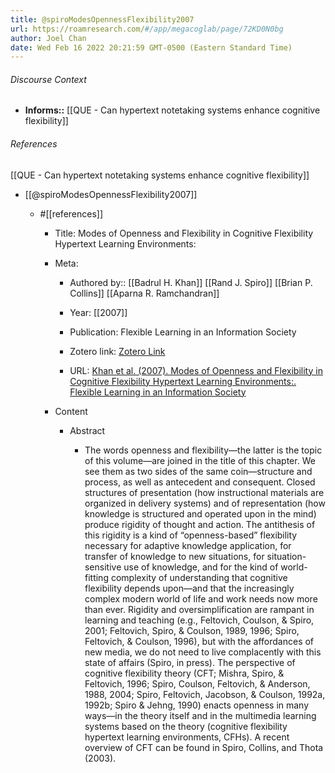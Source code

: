 ```yaml
---
title: @spiroModesOpennessFlexibility2007
url: https://roamresearch.com/#/app/megacoglab/page/72KD0N0bg
author: Joel Chan
date: Wed Feb 16 2022 20:21:59 GMT-0500 (Eastern Standard Time)
---
```




###### Discourse Context

- **Informs::** [[QUE - Can hypertext notetaking systems enhance cognitive flexibility]]

###### References

[[QUE - Can hypertext notetaking systems enhance cognitive flexibility]]

- [[@spiroModesOpennessFlexibility2007]]

    - #[[references]]

        - Title: Modes of Openness and Flexibility in Cognitive Flexibility Hypertext Learning Environments:

        - Meta:

            - Authored by:: [[Badrul H. Khan]] [[Rand J. Spiro]] [[Brian P. Collins]] [[Aparna R. Ramchandran]]

            - Year: [[2007]]

            - Publication: Flexible Learning in an Information Society

            - Zotero link: [Zotero Link](zotero://select/items/7_UPFMCK6P)

            - URL: [Khan et al. (2007). Modes of Openness and Flexibility in Cognitive Flexibility Hypertext Learning Environments:. Flexible Learning in an Information Society](http://services.igi-global.com/resolvedoi/resolve.aspx?doi=10.4018/978-1-59904-325-8.ch002)

        - Content

            - Abstract

                - The words openness and flexibility—the latter is the topic of this volume—are joined in the title of this chapter. We see them as two sides of the same coin—structure and process, as well as antecedent and consequent. Closed structures of presentation (how instructional materials are organized in delivery systems) and of representation (how knowledge is structured and operated upon in the mind) produce rigidity of thought and action. The antithesis of this rigidity is a kind of “openness-based” flexibility necessary for adaptive knowledge application, for transfer of knowledge to new situations, for situation-sensitive use of knowledge, and for the kind of world-fitting complexity of understanding that cognitive flexibility depends upon—and that the increasingly complex modern world of life and work needs now more than ever. Rigidity and oversimplification are rampant in learning and teaching (e.g., Feltovich, Coulson, & Spiro, 2001; Feltovich, Spiro, & Coulson, 1989, 1996; Spiro, Feltovich, & Coulson, 1996), but with the affordances of new media, we do not need to live complacently with this state of affairs (Spiro, in press). The perspective of cognitive flexibility theory (CFT; Mishra, Spiro, & Feltovich, 1996; Spiro, Coulson, Feltovich, & Anderson, 1988, 2004; Spiro, Feltovich, Jacobson, & Coulson, 1992a, 1992b; Spiro & Jehng, 1990) enacts openness in many ways—in the theory itself and in the multimedia learning systems based on the theory (cognitive flexibility hypertext learning environments, CFHs). A recent overview of CFT can be found in Spiro, Collins, and Thota (2003).

